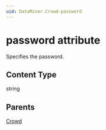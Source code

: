 ```yaml
---
uid: DataMiner.Crowd-password
---
```


# password attribute

Specifies the password.

## Content Type

string

## Parents

[Crowd](xref:DataMiner.Crowd)
